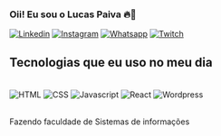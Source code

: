 ### Oii! Eu sou o Lucas Paiva 🔥👊

[![Linkedin](https://img.shields.io/badge/LinkedIn-0077B5?style=for-the-badge&logo=linkedin&logoColor=white)](https://www.linkedin.com/in/lucashtpaiva/)
[![Instagram](https://img.shields.io/badge/Instagram-E4405F?style=for-the-badge&logo=instagram&logoColor=white)](https://www.instagram.com/lucashtpaiva/)
[![Whatsapp](https://img.shields.io/badge/WhatsApp-25D366?style=for-the-badge&logo=whatsapp&logoColor=white)](api.whatsapp.com/send?phone=5522988226830)
[![Twitch](https://img.shields.io/badge/Twitch-9146FF?style=for-the-badge&logo=twitch&logoColor=white)](https://www.twitch.tv/lucashtpaiva)

## Tecnologias que eu uso no meu dia

<div style="display:inline_block;"><br/>
    <img align="center" alt="HTML" src="https://img.shields.io/badge/HTML-239120?style=for-the-badge&logo=html5&logoColor=white"/>
    <img align="center" alt="CSS" src="https://img.shields.io/badge/CSS-239120?&style=for-the-badge&logo=css3&logoColor=white"/>
    <img align="center" alt="Javascript" src="https://img.shields.io/badge/JavaScript-323330?style=for-the-badge&logo=javascript&logoColor=F7DF1E"/>
    <img align="center" alt="React" src="https://img.shields.io/badge/React-20232A?style=for-the-badge&logo=react&logoColor=61DAFB"/>
    <img align="center" alt="Wordpress" src="https://img.shields.io/badge/Wordpress-21759B?style=for-the-badge&logo=wordpress&logoColor=white"/>
</div><br/>

Fazendo faculdade de Sistemas de informações

